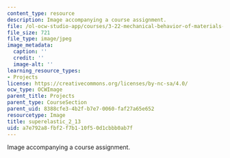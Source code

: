 ```yaml
---
content_type: resource
description: Image accompanying a course assignment.
file: /ol-ocw-studio-app/courses/3-22-mechanical-behavior-of-materials-spring-2008/a7e792a8fbf2f7b110f50d1cbbb0ab7f_superelastic_2_13.jpg
file_size: 721
file_type: image/jpeg
image_metadata:
  caption: ''
  credit: ''
  image-alt: ''
learning_resource_types:
- Projects
license: https://creativecommons.org/licenses/by-nc-sa/4.0/
ocw_type: OCWImage
parent_title: Projects
parent_type: CourseSection
parent_uid: 8388cfe3-4b2f-b7e7-0060-faf27a65e652
resourcetype: Image
title: superelastic_2_13
uid: a7e792a8-fbf2-f7b1-10f5-0d1cbbb0ab7f
---
```

Image accompanying a course assignment.